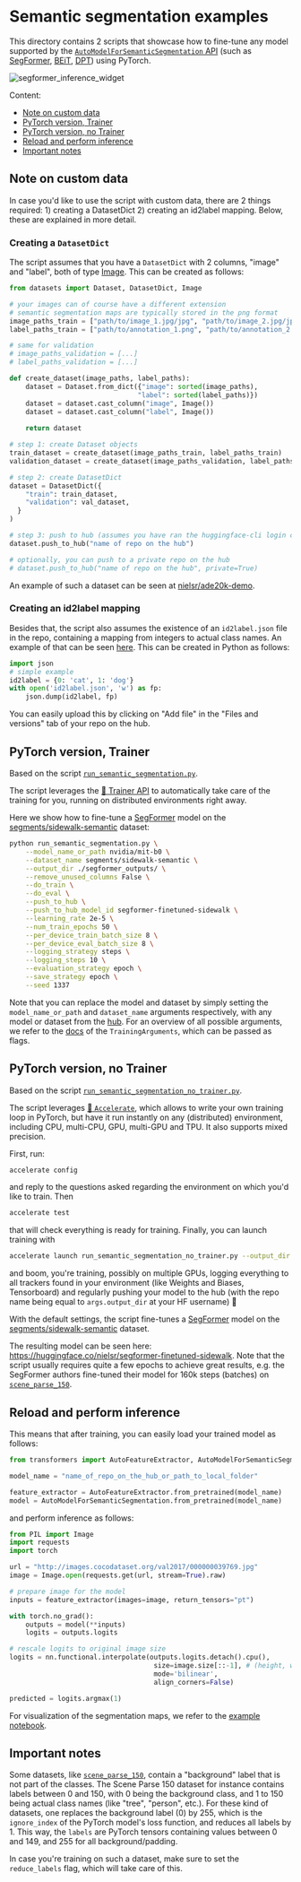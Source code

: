 <!---
Copyright 2022 The HuggingFace Team. All rights reserved.

Licensed under the Apache License, Version 2.0 (the "License");
you may not use this file except in compliance with the License.
You may obtain a copy of the License at

    http://www.apache.org/licenses/LICENSE-2.0

Unless required by applicable law or agreed to in writing, software
distributed under the License is distributed on an "AS IS" BASIS,
WITHOUT WARRANTIES OR CONDITIONS OF ANY KIND, either express or implied.
See the License for the specific language governing permissions and
limitations under the License.
-->

# Semantic segmentation examples

This directory contains 2 scripts that showcase how to fine-tune any model supported by the [`AutoModelForSemanticSegmentation` API](https://huggingface.co/docs/transformers/main/en/model_doc/auto#transformers.AutoModelForSemanticSegmentation) (such as [SegFormer](https://huggingface.co/docs/transformers/main/en/model_doc/segformer), [BEiT](https://huggingface.co/docs/transformers/main/en/model_doc/beit), [DPT](https://huggingface.co/docs/transformers/main/en/model_doc/dpt)) using PyTorch.

![segformer_inference_widget](https://user-images.githubusercontent.com/48327001/163667406-01f323a6-72ec-4e7e-bdeb-7d9da71b0697.gif)

Content:
* [Note on custom data](#note-on-custom-data)
* [PyTorch version, Trainer](#pytorch-version-trainer)
* [PyTorch version, no Trainer](#pytorch-version-no-trainer)
* [Reload and perform inference](#reload-and-perform-inference)
* [Important notes](#important-notes)

## Note on custom data

In case you'd like to use the script with custom data, there are 2 things required: 1) creating a DatasetDict 2) creating an id2label mapping. Below, these are explained in more detail.

### Creating a `DatasetDict`

The script assumes that you have a `DatasetDict` with 2 columns, "image" and "label", both of type [Image](https://huggingface.co/docs/datasets/package_reference/main_classes#datasets.Image). This can be created as follows:

```python
from datasets import Dataset, DatasetDict, Image

# your images can of course have a different extension
# semantic segmentation maps are typically stored in the png format
image_paths_train = ["path/to/image_1.jpg/jpg", "path/to/image_2.jpg/jpg", ..., "path/to/image_n.jpg/jpg"] 
label_paths_train = ["path/to/annotation_1.png", "path/to/annotation_2.png", ..., "path/to/annotation_n.png"]

# same for validation
# image_paths_validation = [...]
# label_paths_validation = [...]

def create_dataset(image_paths, label_paths):
    dataset = Dataset.from_dict({"image": sorted(image_paths),
                                "label": sorted(label_paths)})
    dataset = dataset.cast_column("image", Image())
    dataset = dataset.cast_column("label", Image())
    
    return dataset

# step 1: create Dataset objects
train_dataset = create_dataset(image_paths_train, label_paths_train)
validation_dataset = create_dataset(image_paths_validation, label_paths_validation)

# step 2: create DatasetDict
dataset = DatasetDict({
    "train": train_dataset,
    "validation": val_dataset,
  }
)

# step 3: push to hub (assumes you have ran the huggingface-cli login command in a terminal/notebook)
dataset.push_to_hub("name of repo on the hub")

# optionally, you can push to a private repo on the hub
# dataset.push_to_hub("name of repo on the hub", private=True)
```

An example of such a dataset can be seen at [nielsr/ade20k-demo](https://huggingface.co/datasets/nielsr/ade20k-demo).

### Creating an id2label mapping

Besides that, the script also assumes the existence of an `id2label.json` file in the repo, containing a mapping from integers to actual class names. An example of that can be seen [here](https://huggingface.co/datasets/nielsr/ade20k-demo/blob/main/id2label.json). This can be created in Python as follows:

```python
import json
# simple example
id2label = {0: 'cat', 1: 'dog'}
with open('id2label.json', 'w') as fp:
    json.dump(id2label, fp)
```

You can easily upload this by clicking on "Add file" in the "Files and versions" tab of your repo on the hub.

## PyTorch version, Trainer

Based on the script [`run_semantic_segmentation.py`](https://github.com/huggingface/transformers/blob/main/examples/pytorch/semantic-segmentation/run_semantic_segmentation.py). 

The script leverages the [🤗 Trainer API](https://huggingface.co/docs/transformers/main_classes/trainer) to automatically take care of the training for you, running on distributed environments right away.

Here we show how to fine-tune a [SegFormer](https://huggingface.co/nvidia/mit-b0) model on the [segments/sidewalk-semantic](https://huggingface.co/datasets/segments/sidewalk-semantic) dataset:

```bash
python run_semantic_segmentation.py \
    --model_name_or_path nvidia/mit-b0 \
    --dataset_name segments/sidewalk-semantic \
    --output_dir ./segformer_outputs/ \
    --remove_unused_columns False \
    --do_train \
    --do_eval \
    --push_to_hub \
    --push_to_hub_model_id segformer-finetuned-sidewalk \
    --learning_rate 2e-5 \
    --num_train_epochs 50 \
    --per_device_train_batch_size 8 \
    --per_device_eval_batch_size 8 \
    --logging_strategy steps \
    --logging_steps 10 \
    --evaluation_strategy epoch \
    --save_strategy epoch \
    --seed 1337
```

Note that you can replace the model and dataset by simply setting the `model_name_or_path` and `dataset_name` arguments respectively, with any model or dataset from the [hub](https://huggingface.co/). For an overview of all possible arguments, we refer to the [docs](https://huggingface.co/docs/transformers/main_classes/trainer#transformers.TrainingArguments) of the `TrainingArguments`, which can be passed as flags.

## PyTorch version, no Trainer

Based on the script [`run_semantic_segmentation_no_trainer.py`](https://github.com/huggingface/transformers/blob/main/examples/pytorch/semantic-segmentation/run_semantic_segmentation.py).

The script leverages [🤗 `Accelerate`](https://github.com/huggingface/accelerate), which allows to write your own training loop in PyTorch, but have it run instantly on any (distributed) environment, including CPU, multi-CPU, GPU, multi-GPU and TPU. It also supports mixed precision. 

First, run:

```bash
accelerate config
```

and reply to the questions asked regarding the environment on which you'd like to train. Then

```bash
accelerate test
```

that will check everything is ready for training. Finally, you can launch training with

```bash
accelerate launch run_semantic_segmentation_no_trainer.py --output_dir segformer-finetuned-sidewalk --with_tracking --push_to_hub
```

and boom, you're training, possibly on multiple GPUs, logging everything to all trackers found in your environment (like Weights and Biases, Tensorboard) and regularly pushing your model to the hub (with the repo name being equal to `args.output_dir` at your HF username) 🤗

With the default settings, the script fine-tunes a [SegFormer]((https://huggingface.co/docs/transformers/main/en/model_doc/segformer)) model on the [segments/sidewalk-semantic](https://huggingface.co/datasets/segments/sidewalk-semantic) dataset.

The resulting model can be seen here: https://huggingface.co/nielsr/segformer-finetuned-sidewalk. Note that the script usually requires quite a few epochs to achieve great results, e.g. the SegFormer authors fine-tuned their model for 160k steps (batches) on [`scene_parse_150`](https://huggingface.co/datasets/scene_parse_150).

## Reload and perform inference

This means that after training, you can easily load your trained model as follows:

```python
from transformers import AutoFeatureExtractor, AutoModelForSemanticSegmentation

model_name = "name_of_repo_on_the_hub_or_path_to_local_folder"

feature_extractor = AutoFeatureExtractor.from_pretrained(model_name)
model = AutoModelForSemanticSegmentation.from_pretrained(model_name)
```

and perform inference as follows:

```python
from PIL import Image
import requests
import torch

url = "http://images.cocodataset.org/val2017/000000039769.jpg"
image = Image.open(requests.get(url, stream=True).raw)

# prepare image for the model
inputs = feature_extractor(images=image, return_tensors="pt")

with torch.no_grad():
    outputs = model(**inputs)
    logits = outputs.logits

# rescale logits to original image size
logits = nn.functional.interpolate(outputs.logits.detach().cpu(),
                                    size=image.size[::-1], # (height, width)
                                    mode='bilinear',
                                    align_corners=False)

predicted = logits.argmax(1)
```

For visualization of the segmentation maps, we refer to the [example notebook](https://github.com/NielsRogge/Transformers-Tutorials/blob/master/SegFormer/Segformer_inference_notebook.ipynb).

## Important notes

Some datasets, like [`scene_parse_150`](https://huggingface.co/datasets/scene_parse_150), contain a "background" label that is not part of the classes. The Scene Parse 150 dataset for instance contains labels between 0 and 150, with 0 being the background class, and 1 to 150 being actual class names (like "tree", "person", etc.). For these kind of datasets, one replaces the background label (0) by 255, which is the `ignore_index` of the PyTorch model's loss function, and reduces all labels by 1. This way, the `labels` are PyTorch tensors containing values between 0 and 149, and 255 for all background/padding.

In case you're training on such a dataset, make sure to set the ``reduce_labels`` flag, which will take care of this.